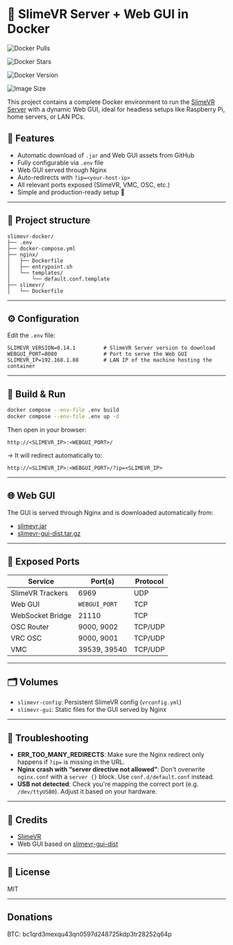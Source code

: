 # 🦾 SlimeVR Server + Web GUI in Docker

<!-- Pull count -->
![Docker Pulls](https://img.shields.io/docker/pulls/madkoding/slimevr-web-server)

<!-- Stars -->
![Docker Stars](https://img.shields.io/docker/stars/madkoding/slimevr-web-server)

<!-- Latest version -->
![Docker Version](https://img.shields.io/docker/v/madkoding/slimevr-web-server)

<!-- Image size (for a specific tag) -->
![Image Size](https://img.shields.io/docker/image-size/madkoding/slimevr-web-server/latest)

This project contains a complete Docker environment to run the [SlimeVR Server](https://github.com/SlimeVR/SlimeVR-Server) with a dynamic Web GUI, ideal for headless setups like Raspberry Pi, home servers, or LAN PCs.

## 🚀 Features

- Automatic download of `.jar` and Web GUI assets from GitHub
- Fully configurable via `.env` file
- Web GUI served through Nginx
- Auto-redirects with `?ip=<your-host-ip>`
- All relevant ports exposed (SlimeVR, VMC, OSC, etc.)
- Simple and production-ready setup 💯

---

## 📁 Project structure

```
slimevr-docker/
├── .env
├── docker-compose.yml
├── nginx/
│   ├── Dockerfile
│   ├── entrypoint.sh
│   └── templates/
│       └── default.conf.template
├── slimevr/
│   └── Dockerfile
```

---

## ⚙️ Configuration

Edit the `.env` file:

```env
SLIMEVR_VERSION=0.14.1         # SlimeVR Server version to download
WEBGUI_PORT=8080               # Port to serve the Web GUI
SLIMEVR_IP=192.168.1.88        # LAN IP of the machine hosting the container
```

---

## 🧱 Build & Run

```bash
docker compose --env-file .env build
docker compose --env-file .env up -d
```

Then open in your browser:

```
http://<SLIMEVR_IP>:<WEBGUI_PORT>/
```

→ It will redirect automatically to:

```
http://<SLIMEVR_IP>:<WEBGUI_PORT>/?ip=<SLIMEVR_IP>
```

---

## 🌐 Web GUI

The GUI is served through Nginx and is downloaded automatically from:

- [slimevr.jar](https://github.com/SlimeVR/SlimeVR-Server/releases)
- [slimevr-gui-dist.tar.gz](https://github.com/SlimeVR/SlimeVR-Server/releases)

---

## 🧩 Exposed Ports

| Service         | Port(s)       | Protocol |
|------------------|---------------|----------|
| SlimeVR Trackers | 6969          | UDP      |
| Web GUI          | `WEBGUI_PORT` | TCP      |
| WebSocket Bridge | 21110         | TCP      |
| OSC Router       | 9000, 9002     | TCP/UDP  |
| VRC OSC          | 9000, 9001     | TCP/UDP  |
| VMC              | 39539, 39540   | TCP/UDP  |

---

## 🗂 Volumes

- `slimevr-config`: Persistent SlimeVR config (`vrconfig.yml`)
- `slimevr-gui`: Static files for the GUI served by Nginx

---

## 🧪 Troubleshooting

- **ERR_TOO_MANY_REDIRECTS**: Make sure the Nginx redirect only happens if `?ip=` is missing in the URL.
- **Nginx crash with “server directive not allowed”**: Don't overwrite `nginx.conf` with a `server {}` block. Use `conf.d/default.conf` instead.
- **USB not detected**: Check you're mapping the correct port (e.g. `/dev/ttyUSB0`). Adjust it based on your hardware.

---

## 🧡 Credits

- [SlimeVR](https://slimevr.dev/)
- Web GUI based on [slimevr-gui-dist](https://github.com/SlimeVR/SlimeVR-Server/releases)

---

## 📝 License

MIT

---

## Donations

BTC: bc1qrd3mexqu43qn0597d248725kdp3tr28252q64p
